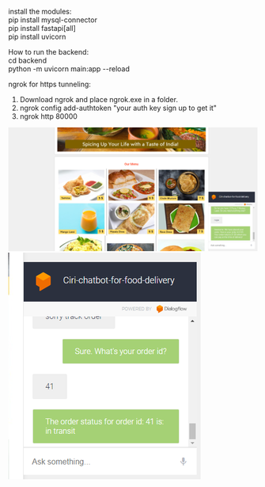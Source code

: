 install the modules:<br />
  pip install mysql-connector<br />
  pip install fastapi[all]<br />
  pip install uvicorn<br />


How to run the backend:<br />
  cd backend<br />
  python -m uvicorn main:app --reload<br />

ngrok for https tunneling:<br />
 1. Download ngrok and place ngrok.exe in a folder.<br />
 2. ngrok config add-authtoken "your auth key sign up to get it"<br />
 3. ngrok http 80000<br />


![Alt text](frontend/preview/site-preview.png)
![Alt text](frontend/preview/chatbot-preview.png)

